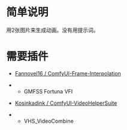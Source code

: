 # 简单说明

用2张图片来生成动画。没有用提示词。

# 需要插件

- [Fannovel16 / ComfyUI-Frame-Interpolation](https://github.com/Fannovel16/ComfyUI-Frame-Interpolation)
- - GMFSS Fortuna VFI

- [Kosinkadink / ComfyUI-VideoHelperSuite](https://github.com/Kosinkadink/ComfyUI-VideoHelperSuite)
- - VHS_VideoCombine
